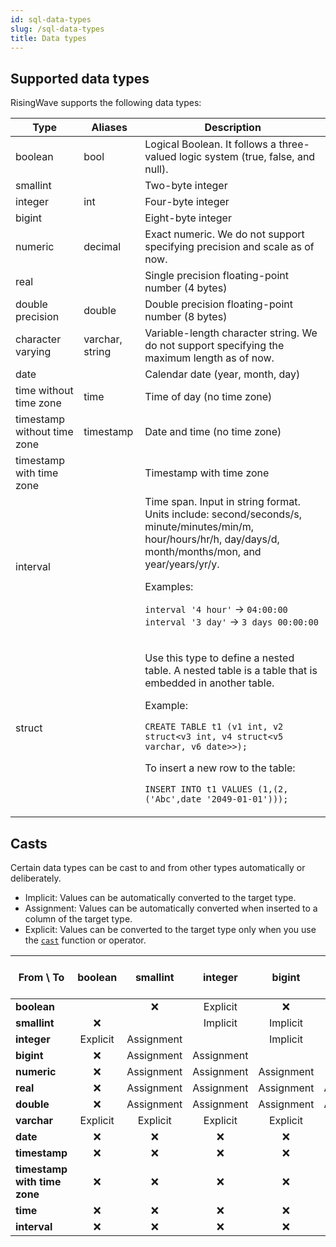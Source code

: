 ```yaml
---
id: sql-data-types
slug: /sql-data-types
title: Data types
---
```


## Supported data types

RisingWave supports the following data types:

|Type|Aliases|Description|
|---|---|-------|
|boolean|bool|Logical Boolean. It follows a three-valued logic system (true, false, and null).|
|smallint| |Two-byte integer|
|integer|int|Four-byte integer|
|bigint| |Eight-byte integer|
|numeric|decimal|Exact numeric. We do not support specifying precision and scale as of now.|
|real| |Single precision floating-point number (4 bytes)|
|double precision|double|Double precision floating-point number (8 bytes)|
|character varying|varchar, string|Variable-length character string. We do not support specifying the maximum length as of now.|
|date| |Calendar date (year, month, day)|
|time without time zone|time|Time of day (no time zone)|
|timestamp without time zone|timestamp|Date and time (no time zone)|
|timestamp with time zone | |Timestamp with time zone|
|interval| |Time span. Input in string format. Units include: second/seconds/s, minute/minutes/min/m, hour/hours/hr/h, day/days/d, month/months/mon, and year/years/yr/y.<p>Examples:</p><p>`interval '4 hour'` → `04:00:00` <br /> `interval '3 day'` → `3 days 00:00:00`</p>|
|struct| |<p>Use this type to define a nested table. A nested table is a table that is embedded in another table.</p><p>Example:</p><p>`CREATE TABLE t1 (v1 int, v2 struct<v3 int, v4 struct<v5 varchar, v6 date>>);`</p> <p>To insert a new row to the table:</p><p>`INSERT INTO t1 VALUES (1,(2,('Abc',date '2049-01-01')));`</p>|

## Casts
Certain data types can be cast to and from other types automatically or deliberately.

- Implicit: Values can be automatically converted to the target type.
- Assignment: Values can be automatically converted when inserted to a column of the target type.
- Explicit: Values can be converted to the target type only when you use the [`cast`](functions-operators/sql-function-cast.md) function or operator.

| From \ To | boolean | smallint | integer | bigint | numeric | real | double | varchar | date | timestamp | timestamp with time zone | time | interval |
|---|:---:|:---:|:---:|:---:|:---:|:---:|:---:|:---:|:---:|:---:|:---:|:---:|:---:|
| **boolean** |  | ❌ | Explicit | ❌ | ❌ | ❌ | ❌ | Assignment | ❌ | ❌ | ❌ | ❌ | ❌ |
| **smallint** | ❌ |  | Implicit | Implicit | Implicit | Implicit | Implicit | Assignment | ❌ | ❌ | ❌ | ❌ | ❌ |
| **integer** | Explicit | Assignment |  | Implicit | Implicit | Implicit | Implicit | Assignment | ❌ | ❌ | ❌ | ❌ | ❌ |
| **bigint** | ❌ | Assignment | Assignment |  | Implicit | Implicit | Implicit | Assignment | ❌ | ❌ | ❌ | ❌ | ❌ |
| **numeric** | ❌ | Assignment | Assignment | Assignment |  | Implicit | Implicit | Assignment | ❌ | ❌ | ❌ | ❌ | ❌ |
| **real** | ❌ | Assignment | Assignment | Assignment | Assignment |  | Implicit | Assignment | ❌ | ❌ | ❌ | ❌ | ❌ |
| **double** | ❌ | Assignment | Assignment | Assignment | Assignment | Assignment |  | Assignment | ❌ | ❌ | ❌ | ❌ | ❌ |
| **varchar** | Explicit | Explicit | Explicit | Explicit | Explicit | Explicit | Explicit |  | Explicit | Explicit | Explicit | Explicit | Explicit |
| **date** | ❌ | ❌ | ❌ | ❌ | ❌ | ❌ | ❌ | Assignment |  | Implicit | Implicit | ❌ | ❌ |
| **timestamp** | ❌ | ❌ | ❌ | ❌ | ❌ | ❌ | ❌ | Assignment | Assignment |  | Implicit | Assignment | ❌ |
| **timestamp with time zone** | ❌ | ❌ | ❌ | ❌ | ❌ | ❌ | ❌ | Assignment | Assignment | Assignment |  | Assignment | ❌ |
| **time** | ❌ | ❌ | ❌ | ❌ | ❌ | ❌ | ❌ | Assignment | ❌ | ❌ | ❌ |  | Implicit |
| **interval** | ❌ | ❌ | ❌ | ❌ | ❌ | ❌ | ❌ | Assignment | ❌ | ❌ | ❌ | Assignment |  |

<!--You can find the casting relations here: https://github.com/singularity-data/risingwave/blob/be868cc6e479de30be78c98b77ab3ad686938b89/src/frontend/src/expr/type_inference/cast.rs#L201-->